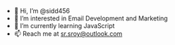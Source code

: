 - 👋 Hi, I’m @sidd456
- 👀 I’m interested in Email Development and Marketing
- 🌱 I’m currently learning JavaScript
- 📫 Reach me at sr.sroy@outlook.com

<!---
sidd456/sidd456 is a ✨ special ✨ repository because its `README.md` (this file) appears on your GitHub profile.
You can click the Preview link to take a look at your changes.
--->
